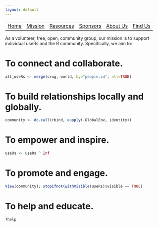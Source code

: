 ```yaml
---
layout: default
---
```


<table id="headers">
  <tbody>
    <tr>
      <td><a href="index.html">Home</a></td>
      <td><a href="mission.html">Mission</a></td>
      <td><a href="resources.html">Resources</a></td>
      <td><a href="sponsors.html">Sponsors</a></td>
      <td><a href="about-us.html">About Us</a></td>
      <td><a href="find-us.html">Find Us</a></td>
    </tr>
  </tbody>
</table>

As a volunteer, free, open, community group, our mission is to support individual useRs and the R community. Specifically, we aim to:


# **To connect and collaborate.**

```r
all_useRs <- merge(crug, world, by="people.id", all=TRUE)
```

# **To build relationships locally and globally.**

```r
community <- do.call(rbind, eapply(.GlobalEnv, identity))
```

# **To empower and inspire.**

```r
useRs <- useRs ^ Inf
```

# **To promote and engage.**

```r
View(community); stopifnot(withVisible(useRs)$visible == TRUE)
```

# **To help and educate.**

```r
?help
```


